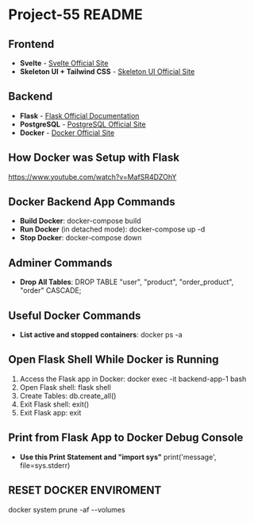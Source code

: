 # Project-55 README

## Frontend
- **Svelte** - [Svelte Official Site](https://svelte.dev/)
- **Skeleton UI + Tailwind CSS** - [Skeleton UI Official Site](https://www.skeleton.dev/)

## Backend
- **Flask** - [Flask Official Documentation](https://flask.palletsprojects.com/en/stable/)
- **PostgreSQL** - [PostgreSQL Official Site](https://www.postgresql.org/)
- **Docker** - [Docker Official Site](https://www.docker.com/)

## How Docker was Setup with Flask
  https://www.youtube.com/watch?v=MafSR4DZOhY

## Docker Backend App Commands
- **Build Docker**: 
  docker-compose build
- **Run Docker** (in detached mode):
  docker-compose up -d
- **Stop Docker**:
  docker-compose down

## Adminer Commands
- **Drop All Tables**: 
  DROP TABLE "user", "product", "order_product", "order" CASCADE; 

## Useful Docker Commands
- **List active and stopped containers**:
  docker ps -a

## Open Flask Shell While Docker is Running
1. Access the Flask app in Docker:
   docker exec -it backend-app-1 bash
2. Open Flask shell:
   flask shell
3. Create Tables:
   db.create_all()
4. Exit Flask shell:
   exit()
5. Exit Flask app:
   exit

## Print from Flask App to Docker Debug Console
- **Use this Print Statement and "import sys"**
  print('message', file=sys.stderr)

## RESET DOCKER ENVIROMENT
  docker system prune -af --volumes